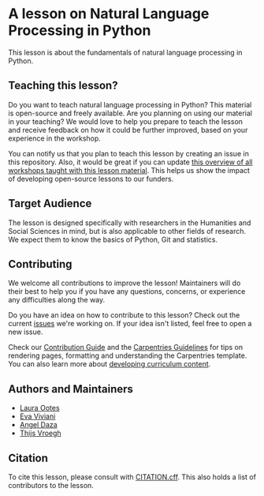 # A lesson on Natural Language Processing in Python

This lesson is about the fundamentals of natural language processing in Python.

## Teaching this lesson?
Do you want to teach natural language processing in Python? This material is open-source and freely available. 
Are you planning on using our material in your teaching? 
We would love to help you prepare to teach the lesson and receive feedback on how it could be further improved, based on your experience in the workshop.

You can notify us that you plan to teach this lesson by creating an issue in this repository. Also, it would be great if you can update [this overview of all workshops taught with this lesson material](workshops.md). This helps us show the impact of developing open-source lessons to our funders.

## Target Audience
The lesson is designed specifically with researchers in the Humanities and Social Sciences in mind, but is also applicable to other fields of research. We expect them to know the basics of Python, Git and statistics.

## Contributing
We welcome all contributions to improve the lesson! Maintainers will do their best to help you if you have any questions, concerns, or experience any difficulties along the way.

Do you have an idea on how to contribute to this lesson? Check out the current [issues](https://github.com/esciencecenter-digital-skills/Natural-language-processing/issues) we're working on. If your idea isn't listed, feel free to open a new issue.

Check our [Contribution Guide](https://github.com/esciencecenter-digital-skills/Natural-language-processing/blob/main/CONTRIBUTING.md) and the [Carpentries Guidelines](https://carpentries.github.io/lesson-example/) for tips on rendering pages, formatting and understanding the Carpentries template. You can also learn more about [developing curriculum content](https://carpentries.github.io/curriculum-development/).

## Authors and Maintainers
- [Laura Ootes][laura_escience]
- [Eva Viviani][eva_escience]
- [Angel Daza][angel_escience]
- [Thijs Vroegh][thijs_escience]

[laura_escience]: https://www.esciencecenter.nl/team/dr-laura-ootes/
[eva_escience]: https://www.esciencecenter.nl/team/eva-viviani/
[angel_escience]: https://www.esciencecenter.nl/team/angel-daza/
[thijs_escience]: https://www.esciencecenter.nl/team/thijs-vroegh/

## Citation
To cite this lesson, please consult with [CITATION.cff](https://github.com/esciencecenter-digital-skills/Natural-language-processing/blob/main/CITATION.cff). This also holds a list of contributors to the lesson.

